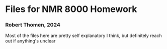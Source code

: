 # Files for NMR 8000 Homework
### Robert Thomen, 2024
Most of the files here are pretty self explanatory I think, but definitely reach out if anything's unclear
